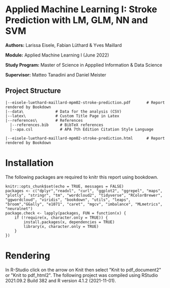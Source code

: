 # Applied Machine Learning I: Stroke Prediction with LM, GLM, NN and SVM

**Authors:**  Larissa Eisele, Fabian Lüthard & Yves Maillard

**Module:** Applied Machine Learning I (June 2022)

**Study Program:** Master of Science in Appplied Information & Data Science

**Supervisor:** Matteo Tanadini and Daniel Meister


## Project Structure

```
|--eisele-luethard-maillard-mpm02-stroke-prediction.pdf       # Report rendered by Bookdown 
|--data\              # Data for the analysis (CSV)
|--latex\             # Custom Title Page in Latex
|--references\        # References
  |--references.bib     # BibTeX references
  |--apa.csl            # APA 7th Edition Citation Style Language

|--eisele-luethard-maillard-mpm02-stroke-prediction.html      # Report rendered by Bookdown
```

# Installation

The following packages are required to knitr this report using bookdown.

```{r setup, include=FALSE}
knitr::opts_chunk$set(echo = TRUE, messages = FALSE)
packages <- c("dplyr","readxl", "curl", "ggplot2", "ggrepel", "maps", "plotly", "stringr", "tm", "wordcloud2", "tidyverse", "RColorBrewer", "ggwordcloud", "viridis", "bookdown", "utils", "leaps", "broom","GGally", "e1071", "caret", "mgcv", "imbalance", "MLmetrics", "neuralnet")
package.check <- lapply(packages, FUN = function(x) {
    if (!require(x, character.only = TRUE)) {
        install.packages(x, dependencies = TRUE)
        library(x, character.only = TRUE)
    }
})
```

# Rendering
In R-Studio click on the arrow on Knit then select "Knit to pdf_document2" or "Knit to pdf_html2". The following project was compiled using RStudio 2021.09.2 Build 382 and R version 4.1.2 (2021-11-01).

